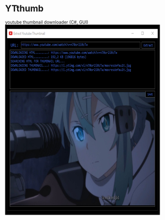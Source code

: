 # YTthumb
youtube thumbnail downloader (C#, GUI)
<img src="screenshot.png" width="703" height="621">
